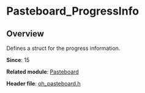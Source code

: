 # Pasteboard_ProgressInfo

## Overview

Defines a struct for the progress information.

**Since**: 15

**Related module**: [Pasteboard](capi-pasteboard.md)

**Header file**: [oh_pasteboard.h](capi-oh-pasteboard-h.md)
